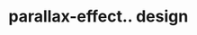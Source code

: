 # parallax-effect.. design                                                                                                                                                                                            


